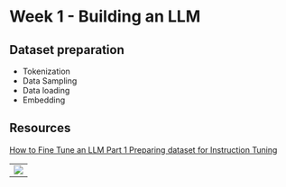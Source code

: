 # Week 1 - Building an LLM

## Dataset preparation
- Tokenization
- Data Sampling
- Data loading
- Embedding



## Resources

[How to Fine Tune an LLM Part 1 Preparing dataset for Instruction Tuning](https://wandb.ai/capecape/alpaca_ft/reports/How-to-Fine-Tune-an-LLM-Part-1-Preparing-a-Dataset-for-Instruction-Tuning--Vmlldzo1NTcxNzE2)
<table align="rights">
  <td align="center"><a target="_blank" href="[https://colab.research.google.com/drive/1h1Tp4swRd3Vmnfx5I4WeakSrIReZsUax#scrollTo=-Or0LmaZMh91](https://colab.research.google.com/drive/1GH8PW9-zAe4cXEZyOIE-T9uHXblIldAg?usp=sharing#scrollTo=-1RhGdeA8nVk)">
        <img src="https://i.ibb.co/2P3SLwK/colab.png"  style="padding-bottom:0.2px;" /></a></td>
</table>
